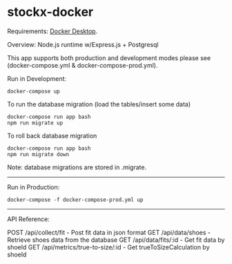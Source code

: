 # stockx-docker

Requirements:
[Docker Desktop](https://pages.github.com/).

Overview: 
Node.js runtime w/Express.js + Postgresql

This app supports both production and development modes please see (docker-compose.yml & docker-compose-prod.yml).

Run in Development:
```
docker-compose up
```
To run the database migration (load the tables/insert some data)
```
docker-compose run app bash
npm run migrate up
```
To roll back database migration
```
docker-compose run app bash
npm run migrate down
```
Note: database migrations are stored in .migrate.

----------------------------------------------------

Run in Production:
```
docker-compose -f docker-compose-prod.yml up
```

----------------------------------------------------

API Reference:

POST  /api/collect/fit - Post fit data in json format 
GET   /api/data/shoes - Retrieve shoes data from the database
GET   /api/data/fits/:id - Get fit data by shoeId 
GET   /api/metrics/true-to-size/:id - Get trueToSizeCalculation by shoeId

